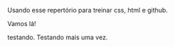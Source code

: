 Usando esse repertório para treinar css, html e github.

Vamos lá!

testando.
Testando mais uma vez.